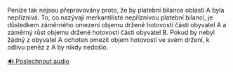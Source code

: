 
Peníze tak nejsou přepravovány proto, že by platební bilance oblasti A byla nepříznivá. To, co nazývají merkantilisté nepříznivou platební bilancí, je důsledkem záměrného omezení objemu držené hotovosti části obyvatel A a záměrný růst objemu držené hotovosti části obyvatel B. Pokud by nebyl žádný z obyvatel A ochoten omezit objem hotovosti ve svém držení, k odlivu peněz z A by nikdy nedošlo.

[🔊 Poslechnout audio](/data/7-paragraphs/audio/chapter_83/para_002-Penze-tak-nejsou-pepravovny-proto-e-by-plateb.mp3)

